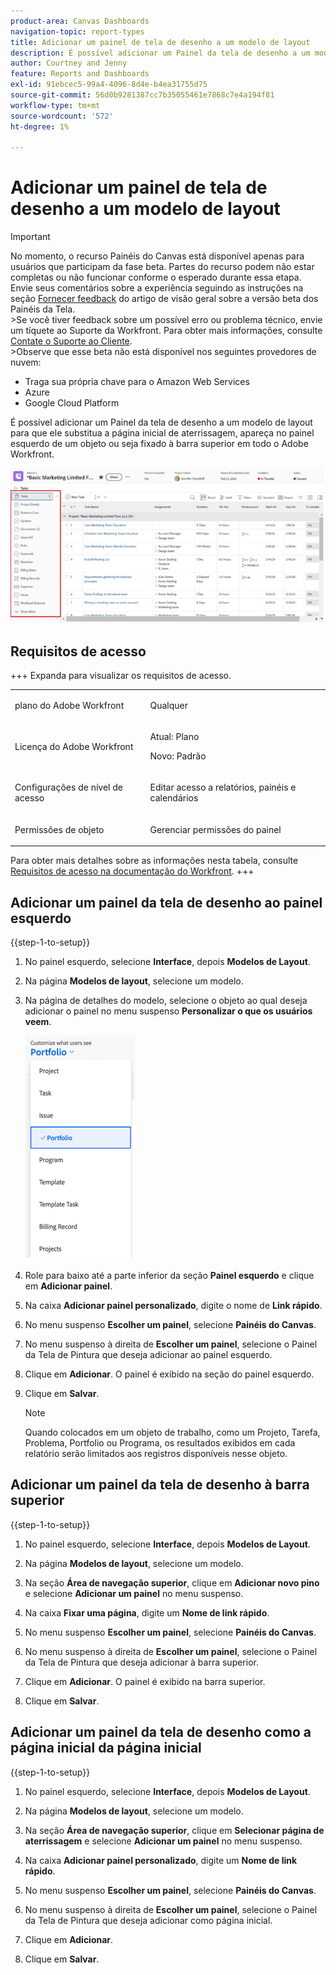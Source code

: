 ```yaml
---
product-area: Canvas Dashboards
navigation-topic: report-types
title: Adicionar um painel de tela de desenho a um modelo de layout
description: É possível adicionar um Painel da tela de desenho a um modelo de layout para que ele substitua a página inicial de aterrissagem, apareça no painel esquerdo de um objeto ou seja fixado à barra superior.
author: Courtney and Jenny
feature: Reports and Dashboards
exl-id: 91ebcec5-99a4-4096-8d4e-b4ea31755d75
source-git-commit: 56d0b9281387cc7b35055461e7868c7e4a194f81
workflow-type: tm+mt
source-wordcount: '572'
ht-degree: 1%

---
```


# Adicionar um painel de tela de desenho a um modelo de layout

>[!IMPORTANT]
>
>No momento, o recurso Painéis do Canvas está disponível apenas para usuários que participam da fase beta. Partes do recurso podem não estar completas ou não funcionar conforme o esperado durante essa etapa. Envie seus comentários sobre a experiência seguindo as instruções na seção [Fornecer feedback](/help/quicksilver/product-announcements/betas/canvas-dashboards-beta/canvas-dashboards-beta-information.md#provide-feedback) do artigo de visão geral sobre a versão beta dos Painéis da Tela.<br>
>&#x200B;>Se você tiver feedback sobre um possível erro ou problema técnico, envie um tíquete ao Suporte da Workfront. Para obter mais informações, consulte [Contate o Suporte ao Cliente](/help/quicksilver/workfront-basics/tips-tricks-and-troubleshooting/contact-customer-support.md).<br>
>&#x200B;>Observe que esse beta não está disponível nos seguintes provedores de nuvem:
>
>* Traga sua própria chave para o Amazon Web Services
>* Azure
>* Google Cloud Platform

É possível adicionar um Painel da tela de desenho a um modelo de layout para que ele substitua a página inicial de aterrissagem, apareça no painel esquerdo de um objeto ou seja fixado à barra superior em todo o Adobe Workfront.

![Painel esquerdo](assets/left-panel.png)

## Requisitos de acesso

+++ Expanda para visualizar os requisitos de acesso. 

<table style="table-layout:auto"> 
<col> 
</col> 
<col> 
</col> 
<tbody> 
<tr> 
   <td role="rowheader"><p>plano do Adobe Workfront</p></td> 
   <td> 
<p>Qualquer </p> 
   </td> 
<tr> 
 <tr> 
   <td role="rowheader"><p>Licença do Adobe Workfront</p></td> 
   <td> 
<p>Atual: Plano </p> 
<p>Novo: Padrão</p> 
   </td> 
   </tr> 
  </tr> 
  <tr> 
   <td role="rowheader"><p>Configurações de nível de acesso</p></td> 
   <td><p>Editar acesso a relatórios, painéis e calendários</p>
  </td> 
  </tr> 
    </tr>  
        <tr> 
   <td role="rowheader"><p>Permissões de objeto</p></td> 
   <td><p>Gerenciar permissões do painel</p>
  </td> 
  </tr> 
</tbody> 
</table>

Para obter mais detalhes sobre as informações nesta tabela, consulte [Requisitos de acesso na documentação do Workfront](/help/quicksilver/administration-and-setup/add-users/access-levels-and-object-permissions/access-level-requirements-in-documentation.md).
+++

## Adicionar um painel da tela de desenho ao painel esquerdo

{{step-1-to-setup}}

1. No painel esquerdo, selecione **Interface**, depois **Modelos de Layout**.

1. Na página **Modelos de layout**, selecione um modelo.

1. Na página de detalhes do modelo, selecione o objeto ao qual deseja adicionar o painel no menu suspenso **Personalizar o que os usuários veem**.

   ![Personalize o menu suspenso que os usuários veem](assets/customize-what-users-see.png)

1. Role para baixo até a parte inferior da seção **Painel esquerdo** e clique em **Adicionar painel**.

1. Na caixa **Adicionar painel personalizado**, digite o nome de **Link rápido**.

1. No menu suspenso **Escolher um painel**, selecione **Painéis do Canvas**.

1. No menu suspenso à direita de **Escolher um painel**, selecione o Painel da Tela de Pintura que deseja adicionar ao painel esquerdo.

1. Clique em **Adicionar**. O painel é exibido na seção do painel esquerdo.

1. Clique em **Salvar**.

   >[!NOTE]
   >
   >Quando colocados em um objeto de trabalho, como um Projeto, Tarefa, Problema, Portfolio ou Programa, os resultados exibidos em cada relatório serão limitados aos registros disponíveis nesse objeto.


## Adicionar um painel da tela de desenho à barra superior

{{step-1-to-setup}}

1. No painel esquerdo, selecione **Interface**, depois **Modelos de Layout**.

1. Na página **Modelos de layout**, selecione um modelo.

1. Na seção **Área de navegação superior**, clique em **Adicionar novo pino** e selecione **Adicionar um painel** no menu suspenso.

1. Na caixa **Fixar uma página**, digite um **Nome de link rápido**.

1. No menu suspenso **Escolher um painel**, selecione **Painéis do Canvas**.

1. No menu suspenso à direita de **Escolher um painel**, selecione o Painel da Tela de Pintura que deseja adicionar à barra superior.

1. Clique em **Adicionar**. O painel é exibido na barra superior.

1. Clique em **Salvar**.

## Adicionar um painel da tela de desenho como a página inicial da página inicial

{{step-1-to-setup}}

1. No painel esquerdo, selecione **Interface**, depois **Modelos de Layout**.

1. Na página **Modelos de layout**, selecione um modelo.

1. Na seção **Área de navegação superior**, clique em **Selecionar página de aterrissagem** e selecione **Adicionar um painel** no menu suspenso.

1. Na caixa **Adicionar painel personalizado**, digite um **Nome de link rápido**.

1. No menu suspenso **Escolher um painel**, selecione **Painéis do Canvas**.

1. No menu suspenso à direita de **Escolher um painel**, selecione o Painel da Tela de Pintura que deseja adicionar como página inicial.

1. Clique em **Adicionar**.

1. Clique em **Salvar**.
